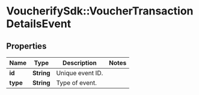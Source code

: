 # VoucherifySdk::VoucherTransactionDetailsEvent

## Properties

| Name | Type | Description | Notes |
| ---- | ---- | ----------- | ----- |
| **id** | **String** | Unique event ID. |  |
| **type** | **String** | Type of event. |  |

